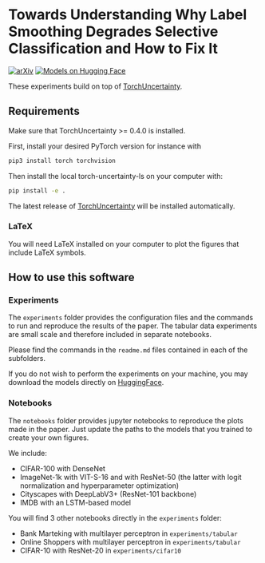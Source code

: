 # Towards Understanding Why Label Smoothing Degrades Selective Classification and How to Fix It

[![arXiv](https://img.shields.io/badge/arXiv-2403.14715-b31b1b.svg)](https://arxiv.org/abs/2403.14715)
[![Models on Hugging Face](https://huggingface.co/datasets/huggingface/badges/resolve/main/model-on-hf-sm-dark.svg)](https://huggingface.co/ENSTA-U2IS/Label-smoothing-Selective-classification)

These experiments build on top of [TorchUncertainty](https://torch-uncertainty.github.io/).

## Requirements

Make sure that TorchUncertainty >= 0.4.0 is installed.

First, install your desired PyTorch version for instance with 

```bash
pip3 install torch torchvision
```

Then install the local torch-uncertainty-ls on your computer with:

```bash
pip install -e .
```

The latest release of [TorchUncertainty](https://github.com/ENSTA-U2IS/torch-uncertainty) will be installed automatically.

### LaTeX

You will need LaTeX installed on your computer to plot the figures that include LaTeX symbols.

## How to use this software

### Experiments

The `experiments` folder provides the configuration files and the commands to run and reproduce the results of the paper. The tabular data experiments are small scale and therefore included in separate notebooks.

Please find the commands in the `readme.md` files contained in each of the subfolders.

If you do not wish to perform the experiments on your machine, you may download the models directly on [HuggingFace](https://huggingface.co/ENSTA-U2IS/Label-smoothing-Selective-classification).

### Notebooks

The `notebooks` folder provides jupyter notebooks to reproduce the plots made in the paper. Just update the paths to the models that you trained to create your own figures.

We include:
- CIFAR-100 with DenseNet
- ImageNet-1k with VIT-S-16 and with ResNet-50 (the latter with logit normalization and hyperparameter optimization)
- Cityscapes with DeepLabV3+ (ResNet-101 backbone)
- IMDB with an LSTM-based model

You will find 3 other notebooks directly in the `experiments` folder:
- Bank Marteking with multilayer perceptron in `experiments/tabular`
- Online Shoppers with multilayer perceptron in `experiments/tabular`
- CIFAR-10 with ResNet-20 in `experiments/cifar10`
